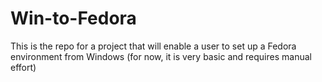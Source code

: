# Win-to-Fedora
This is the repo for a project that will enable a user to set up a Fedora environment from Windows (for now, it is very basic and requires manual effort)
